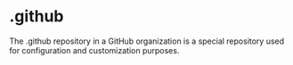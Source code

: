 # .github
The .github repository in a GitHub organization is a special repository used for configuration and customization purposes.
